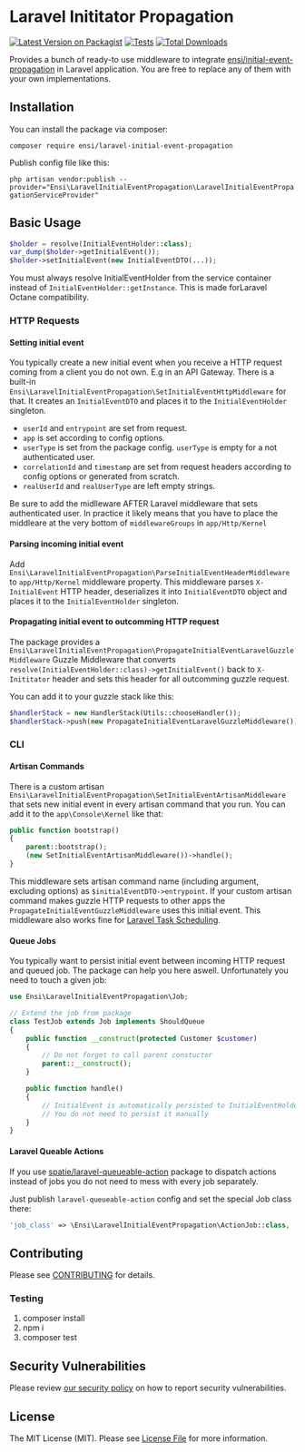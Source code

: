 # Laravel Inititator Propagation

[![Latest Version on Packagist](https://img.shields.io/packagist/v/ensi/laravel-initial-event-propagation.svg?style=flat-square)](https://packagist.org/packages/ensi/laravel-initial-event-propagation)
[![Tests](https://github.com/ensi-platform/laravel-initial-event-propagation/actions/workflows/run-tests.yml/badge.svg?branch=master)](https://github.com/ensi-platform/laravel-initial-event-propagation/actions/workflows/run-tests.yml)
[![Total Downloads](https://img.shields.io/packagist/dt/ensi/laravel-initial-event-propagation.svg?style=flat-square)](https://packagist.org/packages/ensi/laravel-initial-event-propagation)

Provides a bunch of ready-to use middleware to integrate [ensi/initial-event-propagation](https://github.com/ensi-platform/php-initial-event-propagation/) in Laravel application.
You are free to replace any of them with your own implementations.

## Installation

You can install the package via composer:

`composer require ensi/laravel-initial-event-propagation`

Publish config file like this:

`php artisan vendor:publish --provider="Ensi\LaravelInitialEventPropagation\LaravelInitialEventPropagationServiceProvider"`

## Basic Usage

```php
$holder = resolve(InitialEventHolder::class);
var_dump($holder->getInitialEvent());
$holder->setInitialEvent(new InitialEventDTO(...));
```

You must always resolve InitialEventHolder from the service container instead of `InitialEventHolder::getInstance`.
This is made forLaravel Octane compatibility.

### HTTP Requests

#### Setting initial event

You typically create a new initial event when you receive a HTTP request coming from a client you do not own. E.g in an API Gateway.
There is a built-in `Ensi\LaravelInitialEventPropagation\SetInitialEventHttpMiddleware` for that.
It creates an `InitialEventDTO` and places it to the `InitialEventHolder` singleton.
- `userId` and `entrypoint` are set from request.
- `app` is set according to config options.
- `userType` is set from the package config. `userType` is empty for a not authenticated user.
- `correlationId` and `timestamp` are set from request headers according to config options or generated from scratch.
- `realUserId` and `realUserType` are left empty strings.

Be sure to add the midlleware AFTER Laravel middleware that sets authenticated user. 
In practice it likely means that you have to place the middleare at the very bottom of `middlewareGroups` in `app/Http/Kernel`

#### Parsing incoming initial event

Add `Ensi\LaravelInitialEventPropagation\ParseInitialEventHeaderMiddleware` to `app/Http/Kernel` middleware property.
This middleware parses `X-InitialEvent` HTTP header, deserializes it into `InitialEventDTO` object and places it to the `InitialEventHolder` singleton.

#### Propagating initial event to outcomming HTTP request
The package provides a `Ensi\LaravelInitialEventPropagation\PropagateInitialEventLaravelGuzzleMiddleware` Guzzle Middleware that converts ` resolve(InitialEventHolder::class)->getInitialEvent()` back to `X-Inititator` header and sets this header for all outcomming guzzle request.

You can add it to your guzzle stack like this:

```php
$handlerStack = new HandlerStack(Utils::chooseHandler());
$handlerStack->push(new PropagateInitialEventLaravelGuzzleMiddleware());
```

### CLI

#### Artisan Commands

There is a custom artisan `Ensi\LaravelInitialEventPropagation\SetInitialEventArtisanMiddleware` that sets new initial event in every artisan command that you run.
You can add it to the `app\Console\Kernel` like that:

```php
public function bootstrap()
{
    parent::bootstrap();
    (new SetInitialEventArtisanMiddleware())->handle();
}
```
This middleware sets artisan command name (including argument, excluding options) as `$initialEventDTO->entrypoint`.
If your custom artisan command makes guzzle HTTP requests to other apps the `PropagateInitialEventGuzzleMiddleware` uses this initial event.
This middleware also works fine for [Laravel Task Scheduling](https://laravel.com/docs/latest/scheduling).

#### Queue Jobs

You typically want to persist initial event between incoming HTTP request and queued job.
The package can help you here aswell. Unfortunately you need to touch a given job:

```php
use Ensi\LaravelInitialEventPropagation\Job;

// Extend the job from package
class TestJob extends Job implements ShouldQueue 
{
    public function __construct(protected Customer $customer)
    {
        // Do not forget to call parent constuctor
        parent::__construct();
    }

    public function handle()
    {
        // InitialEvent is automatically persisted to InitialEventHolder via job middleware in parent class, 
        // You do not need to persist it manually
    }
}
```

#### Laravel Queable Actions

If you use [spatie/laravel-queueable-action](https://github.com/spatie/laravel-queueable-action) package to dispatch actions instead of jobs you do not need to mess with every job separately.

Just publish `laravel-queueable-action` config and set the special Job class there:

```php 
'job_class' => \Ensi\LaravelInitialEventPropagation\ActionJob::class,
```

## Contributing

Please see [CONTRIBUTING](.github/CONTRIBUTING.md) for details.

### Testing

1. composer install
2. npm i
3. composer test

## Security Vulnerabilities

Please review [our security policy](.github/SECURITY.md) on how to report security vulnerabilities.

## License

The MIT License (MIT). Please see [License File](LICENSE.md) for more information.


